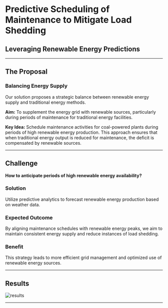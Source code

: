 # Predictive Scheduling of Maintenance to Mitigate Load Shedding

## Leveraging Renewable Energy Predictions
---
## The Proposal

### Balancing Energy Supply
Our solution proposes a strategic balance between renewable energy supply and traditional energy methods.

**Aim:** To supplement the energy grid with renewable sources, particularly during periods of maintenance for traditional energy facilities.

**Key Idea:** Schedule maintenance activities for coal-powered plants during periods of high renewable energy production. This approach ensures that when traditional energy output is reduced for maintenance, the deficit is compensated by renewable sources.

---

## Challenge
**How to anticipate periods of high renewable energy availability?**

### Solution
Utilize predictive analytics to forecast renewable energy production based on weather data.

### Expected Outcome
By aligning maintenance schedules with renewable energy peaks, we aim to maintain consistent energy supply and reduce instances of load shedding.

### Benefit
This strategy leads to more efficient grid management and optimized use of renewable energy sources.

---

## Results
![results](https://github.com/user-attachments/assets/32293302-1aee-4da2-b8c4-b7571eb7f813)

---
